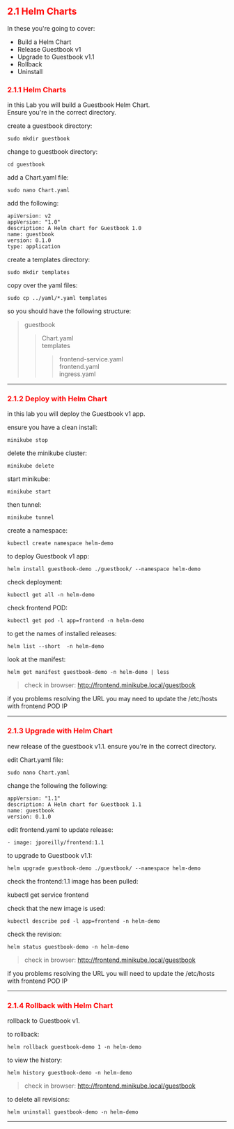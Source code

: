 ## <font color='red'> 2.1 Helm Charts </font>
In these you're going to cover:
* Build a Helm Chart
* Release Guestbook v1
* Upgrade to Guestbook v1.1
* Rollback
* Uninstall

### <font color='red'> 2.1.1 Helm Charts </font>
in this Lab you will build a Guestbook Helm Chart.  
Ensure you're in the correct directory.

create a guestbook directory:
```
sudo mkdir guestbook
```
change to guestbook directory:
```
cd guestbook
```
add a Chart.yaml file:
```
sudo nano Chart.yaml
```
add the following:
```
apiVersion: v2
appVersion: "1.0"
description: A Helm chart for Guestbook 1.0 
name: guestbook
version: 0.1.0
type: application
```
create a templates directory:
```
sudo mkdir templates
```
copy over the yaml files:
```
sudo cp ../yaml/*.yaml templates
```
so you should have the following structure:  

> guestbook  
>>   Chart.yaml  
>>   templates
>>>    frontend-service.yaml  
>>>    frontend.yaml  
>>>    ingress.yaml  


---

### <font color='red'> 2.1.2 Deploy with Helm Chart </font>
in this lab you will deploy the Guestbook v1 app.

ensure you have a clean install:
```
minikube stop
```
delete the minikube cluster:
```
minikube delete
```  
start minikube:
```
minikube start
```  
then tunnel:
```
minikube tunnel
``` 
  
create a namespace:
```
kubectl create namespace helm-demo
```   
  
to deploy Guestbook v1 app:
```
helm install guestbook-demo ./guestbook/ --namespace helm-demo
```
check deployment:
```
kubectl get all -n helm-demo
```
check frontend POD:
```
kubectl get pod -l app=frontend -n helm-demo
```
to get the names of installed releases:
```
helm list --short  -n helm-demo
```
look at the manifest:
```
helm get manifest guestbook-demo -n helm-demo | less
```

> check in browser: http://frontend.minikube.local/guestbook

if you problems resolving the URL you may need to update the /etc/hosts with frontend POD IP

---

### <font color='red'> 2.1.3 Upgrade with Helm Chart </font>
new release of the guestbook v1.1.
ensure you're in the correct directory.

edit Chart.yaml file:
```
sudo nano Chart.yaml
```
change the following the following:
```
appVersion: "1.1"
description: A Helm chart for Guestbook 1.1 
name: guestbook
version: 0.1.0
```
edit frontend.yaml to update release:
```
- image: jporeilly/frontend:1.1
```
to upgrade to Guestbook v1.1:
```
helm upgrade guestbook-demo ./guestbook/ --namespace helm-demo
```
check the frontend:1.1 image has been pulled:

kubectl get service frontend

check that the new image is used:
```
kubectl describe pod -l app=frontend -n helm-demo
```
check the revision:
```
helm status guestbook-demo -n helm-demo
```

> check in browser: http://frontend.minikube.local/guestbook

if you problems resolving the URL you will need to update the /etc/hosts with frontend POD IP

---

### <font color='red'> 2.1.4 Rollback with Helm Chart </font>
rollback to Guestbook v1.

to rollback:
```
helm rollback guestbook-demo 1 -n helm-demo
```
to view the history:
```
helm history guestbook-demo -n helm-demo
```

> check in browser: http://frontend.minikube.local/guestbook

to delete all revisions:
```
helm uninstall guestbook-demo -n helm-demo
```

---